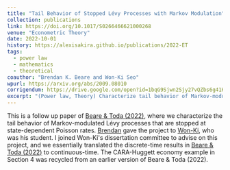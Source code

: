 ```yaml
---
title: "Tail Behavior of Stopped Lévy Processes with Markov Modulation"
collection: publications
link: https://doi.org/10.1017/S0266466621000268
venue: "Econometric Theory"
date: 2022-10-01
history: https://alexisakira.github.io/publications/2022-ET
tags:
  - power law
  - mathematics
  - theoretical
coauthor: "Brendan K. Beare and Won-Ki Seo"
wpurl: https://arxiv.org/abs/2009.08010
corrigendum: https://drive.google.com/open?id=1bqG9Sjwn2Sjy27vQZbs6g41H_M4R93ao
excerpt: "(Power law, Theory) Characterize tail behavior of Markov-modulated Lévy processes that are stopped at state-dependent Poisson rates; application to wealth distribution."
---
```


This is a follow up paper of [Beare & Toda (2022)](https://dx.doi.org/10.3982/ECTA17984), where we characterize the tail behavior of Markov-modulated Lévy processes that are stopped at state-dependent Poisson rates. [Brendan](https://www.brendanbeare.com/) gave the project to [Won-Ki](https://sites.google.com/site/wkseo86/), who was his student. I joined Won-Ki's dissertation committee to advise on this project, and we essentially translated the discrete-time results in [Beare & Toda (2022)](https://dx.doi.org/10.3982/ECTA17984) to continuous-time. The CARA-Huggett economy example in Section 4 was recycled from an earlier version of Beare & Toda (2022).

